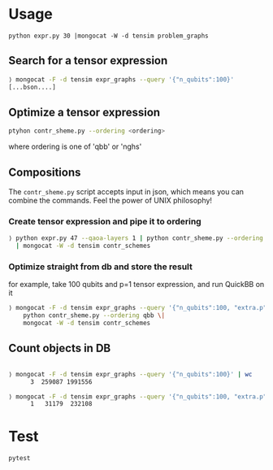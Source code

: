 # Usage

`python expr.py 30 |mongocat -W -d tensim problem_graphs`

## Search for a tensor expression

```bash
⟩ mongocat -F -d tensim expr_graphs --query '{"n_qubits":100}'
[...bson....]
```

## Optimize a tensor expression

```bash
ptyhon contr_sheme.py --ordering <ordering>
```

where ordering is one of 'qbb' or 'nghs'


## Compositions

The `contr_sheme.py` script accepts input in json, which means you can combine the 
commands. Feel the power of UNIX philosophy!

### Create tensor expression and pipe it to ordering

```bash
⟩ python expr.py 47 --qaoa-layers 1 | python contr_sheme.py --ordering nghs \
  | mongocat -W -d tensim contr_schemes
```


### Optimize straight from db and store the result

for example, take 100 qubits and p=1 tensor expression, and run QuickBB on it

```bash
⟩ mongocat -F -d tensim expr_graphs --query '{"n_qubits":100, "extra.p":1}' |\
    python contr_sheme.py --ordering qbb \|
    mongocat -W -d tensim contr_schemes
```


## Count objects in DB

```bash

⟩ mongocat -F -d tensim expr_graphs --query '{"n_qubits":100}' | wc
      3  259087 1991556

⟩ mongocat -F -d tensim expr_graphs --query '{"n_qubits":100, "extra.p":1}' | wc
      1   31179  232108

```

# Test

`pytest`
